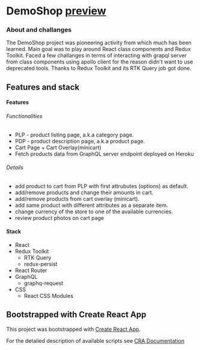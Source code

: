 # DemoShop [preview](https://demo-shop-storefront.herokuapp.com/)

### About and challanges
 
 The DemoShop project was pioneering activity from which much has been learned. Main goal was to play around React class components and Redux Toolkit.
 Faced a few challanges in terms of interacting with grapql server from class components using apollo client for the reason didn't want to use deprecated
 tools. Thanks to Redux Toolkit and its RTK Query job got done. 

## Features and stack 

#### Features
  
  ###### Functionalities
  
  * PLP - product listing page, a.k.a category page.
  * PDP - product description page, a.k.a product page. 
  * Cart Page + Cart Overlay(minicart)
  * Fetch products data from GraphQL server endpoint deployed on Heroku

  ###### Details
  
  * add product to cart from PLP with first attrubutes (options) as default.
  * add/remove products and change their amounts in cart. 
  * add/remove products from cart overlay (minicart).
  * add same product with different attributes as a separate item.
  * change currency of the store to one of the available currencies.
  * review product photos on cart page

#### Stack 

* React
* Redux Toolkit
   * RTK Query
   * redux-persist
* React Router 
* GraphQL
    * graphq-request
* CSS
    * React CSS Modules



## Bootstrapped with Create React App

This project was bootstrapped with [Create React App](https://github.com/facebook/create-react-app). 

For the detailed description of available scripts see [CRA Documentation](https://create-react-app.dev/docs/available-scripts)

